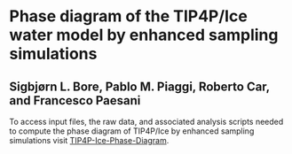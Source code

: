 # Phase diagram of the TIP4P/Ice water model by enhanced sampling simulations
## Sigbjørn L. Bore, Pablo M. Piaggi, Roberto Car, and Francesco Paesani

To access input files, the raw data, and associated analysis scripts needed to compute the phase diagram of TIP4P/Ice by enhanced sampling simulations visit [TIP4P-Ice-Phase-Diagram](https://github.com/paesanilab/TIP4P-Ice-Phase-Diagram).
